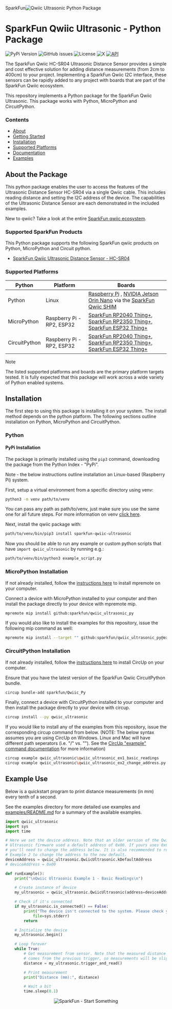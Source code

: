SparkFun![Qwiic Ultrasonic Python Package](docs/images/ultrasonic-gh-banner-py.png "qwiic Ultrasonic Python Package" )

# SparkFun Qwiic Ultrasonic - Python Package

![PyPi Version](https://img.shields.io/pypi/v/sparkfun_qwiic_ultrasonic)
![GitHub issues](https://img.shields.io/github/issues/sparkfun/qwiic_ultrasonic_py)
![License](https://img.shields.io/github/license/sparkfun/qwiic_ultrasonic_py)
![X](https://img.shields.io/twitter/follow/sparkfun)
[![API](https://img.shields.io/badge/API%20Reference-blue)](https://docs.sparkfun.com/qwiic_ultrasonic_py/classqwiic__ultrasonic_1_1_qwiic_ultrasonic.html)

The SparkFun Qwiic HC-SR04 Ultrasonic Distance Sensor provides a simple and cost effective solution for adding distance measurements (from 2cm to 400cm) to your project. Implementing a SparkFun Qwiic I2C interface, these sensors can be rapidly added to any project with boards that are part of the SparkFun Qwiic ecosystem.

This repository implements a Python package for the SparkFun Qwiic Ultrasonic. This package works with Python, MicroPython and CircuitPython.

### Contents

* [About](#about-the-package)
* [Getting Started](#getting-started)
* [Installation](#installation)
* [Supported Platforms](#supported-platforms)
* [Documentation](https://docs.sparkfun.com/qwiic_ultrasonic_py/classqwiic__ultrasonic_1_1_qwiic_ultrasonic.html)
* [Examples](#examples)

## About the Package

This python package enables the user to access the features of the Ultrasonic Distance Sensor HC-SR04 via a single Qwiic cable. This includes reading distance and setting the I2C address of the device. The capabilities of the Ultrasonic Distance Sensor are each demonstrated in the included examples.

New to qwiic? Take a look at the entire [SparkFun qwiic ecosystem](https://www.sparkfun.com/qwiic).

### Supported SparkFun Products

This Python package supports the following SparkFun qwiic products on Python, MicroPython and Circuit python. 

* [SparkFun Qwiic Ultrasonic Distance Sensor - HC-SR04](https://www.sparkfun.com/sparkfun-qwiic-ultrasonic-distance-sensor-hc-sr04.html)

### Supported Platforms

| Python | Platform | Boards |
|--|--|--|
| Python | Linux | [Raspberry Pi](https://www.sparkfun.com/raspberry-pi-5-8gb.html) , [NVIDIA Jetson Orin Nano](https://www.sparkfun.com/nvidia-jetson-orin-nano-developer-kit.html) via the [SparkFun Qwiic SHIM](https://www.sparkfun.com/sparkfun-qwiic-shim-for-raspberry-pi.html) |
| MicroPython | Raspberry Pi - RP2, ESP32 | [SparkFun RP2040 Thing+](https://www.sparkfun.com/sparkfun-thing-plus-rp2040.html), [SparkFun RP2350 Thing+](https://www.sparkfun.com/sparkfun-thing-plus-rp2350.html), [SparkFun ESP32 Thing+](https://www.sparkfun.com/sparkfun-thing-plus-esp32-wroom-usb-c.html)
|CircuitPython | Raspberry Pi - RP2, ESP32 | [SparkFun RP2040 Thing+](https://www.sparkfun.com/sparkfun-thing-plus-rp2040.html), [SparkFun RP2350 Thing+](https://www.sparkfun.com/sparkfun-thing-plus-rp2350.html), [SparkFun ESP32 Thing+](https://www.sparkfun.com/sparkfun-thing-plus-esp32-wroom-usb-c.html)

> [!NOTE]
> The listed supported platforms and boards are the primary platform targets tested. It is fully expected that this package will work across a wide variety of Python enabled systems. 

## Installation 

The first step to using this package is installing it on your system. The install method depends on the python platform. The following sections outline installation on Python, MicroPython and CircuitPython.

### Python 

#### PyPi Installation

The package is primarily installed using the `pip3` command, downloading the package from the Python Index - "PyPi". 

Note - the below instructions outline installation an Linux-based (Raspberry Pi) system.

First, setup a virtual environment from a specific directory using venv:
```sh
python3 -m venv path/to/venv
```
You can pass any path as path/to/venv, just make sure you use the same one for all future steps. For more information on venv [click here](https://docs.python.org/3/library/venv.html).

Next, install the qwiic package with:
```sh
path/to/venv/bin/pip3 install sparkfun-qwiic-ultrasonic
```
Now you should be able to run any example or custom python scripts that have `import qwiic_ultrasonic` by running e.g.:
```sh
path/to/venv/bin/python3 example_script.py
```

### MicroPython Installation
If not already installed, follow the [instructions here](https://docs.micropython.org/en/latest/reference/mpremote.html) to install mpremote on your computer.

Connect a device with MicroPython installed to your computer and then install the package directly to your device with mpremote mip.
```sh
mpremote mip install github:sparkfun/qwiic_ultrasonic_py
```

If you would also like to install the examples for this repository, issue the following mip command as well:
```sh
mpremote mip install --target "" github:sparkfun/qwiic_ultrasonic_py@examples
```

### CircuitPython Installation
If not already installed, follow the [instructions here](https://docs.circuitpython.org/projects/circup/en/latest/#installation) to install CircUp on your computer.

Ensure that you have the latest version of the SparkFun Qwiic CircuitPython bundle. 
```sh
circup bundle-add sparkfun/Qwiic_Py
```

Finally, connect a device with CircuitPython installed to your computer and then install the package directly to your device with circup.
```sh
circup install --py qwiic_ultrasonic
```

If you would like to install any of the examples from this repository, issue the corresponding circup command from below. (NOTE: The below syntax assumes you are using CircUp on Windows. Linux and Mac will have different path seperators (i.e. "/" vs. "\"). See the [CircUp "example" command documentation](https://learn.adafruit.com/keep-your-circuitpython-libraries-on-devices-up-to-date-with-circup/example-command) for more information)
```sh
circup example qwiic_ultrasonic\qwiic_ultrasonic_ex1_basic_readings
circup example qwiic_ultrasonic\qwiic_ultrasonic_ex2_change_address.py
```

Example Use
 ---------------
Below is a quickstart program to print distance measurements (in mm) every tenth of a second.

See the examples directory for more detailed use examples and [examples/README.md](https://github.com/sparkfun/qwiic_ultrasonic_py/blob/master/examples/README.md) for a summary of the available examples.

```python
import qwiic_ultrasonic
import sys
import time

# Here we set the device address. Note that an older version of the Qwiic
# Ultrasonic firmware used a default address of 0x00. If yours uses 0x00,
# you'll need to change the address below. It is also recommended to run
# Example 2 to change the address to the new default.
deviceAddress = qwiic_ultrasonic.QwiicUltrasonic.kDefaultAddress
# deviceAddress = 0x00

def runExample():
	print("\nQwiic Ultrasonic Example 1 - Basic Readings\n")

	# Create instance of device
	my_ultrasonic = qwiic_ultrasonic.QwiicUltrasonic(address=deviceAddress)

	# Check if it's connected
	if my_ultrasonic.is_connected() == False:
		print("The device isn't connected to the system. Please check your connection", \
			file=sys.stderr)
		return

	# Initialize the device
	my_ultrasonic.begin()

	# Loop forever
	while True:
		# Get measurement from sensor. Note that the measured distance actually
		# comes from the previous trigger, so measurements will be slightly delayed
		distance = my_ultrasonic.trigger_and_read()

		# Print measurement
		print("Distance (mm):", distance)

		# Wait a bit
		time.sleep(0.1)
```
<p align="center">
<img src="https://cdn.sparkfun.com/assets/custom_pages/3/3/4/dark-logo-red-flame.png" alt="SparkFun - Start Something">
</p>
